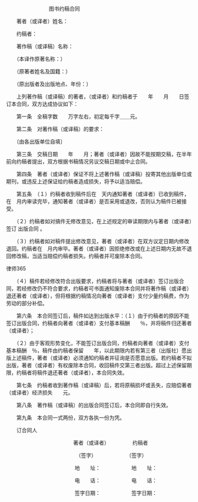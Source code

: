 
 　　　　　　　　 图书约稿合同 

　　著者（或译者）姓名： 

　　约稿者： 

　　著作稿（或译稿）名称： 

　　（本译作原著名称：） 

　　（原著者姓名及国籍：） 

　　（原出版者及出版地点、年份：） 



　　上列著作稿（或译稿）的著者，（或译者）和约稿者于　　年　　月　　日签订本合同，双方达成协议如下： 



　　第一条　全稿字数　　万字左右，初定每千字＿＿元。 



　　第二条　对著作稿（或译稿）的要求： 



　　〔由各出版单位自填〕 



　　第三条　交稿日期　　年　　月；著者（或译者）因故不能按期交稿，在半年前向约稿者提出，双方根据书稿情况另议交稿日期或中止合同。 



　　第四条　著者（或译者）保证不将上述著作稿（或译稿）投寄其他出版单位或期刊，或违反上述保证给约稿者造成损失，将予以适当赔偿。 



　　第五条　（１）约稿者收到稿件后在　天内通知著者（或译者）已收到稿件，在　月内审读完毕，通知著者（或译者）是否采用或退改，否则认为稿件已被接受。

 

　　（２）约稿者如对搞件无修改意见，在上述规定的审读期限内与著者（或译者）签订
出版合同
。 



　　（３）约稿者如对稿件提出修改意见，著者（或译者）在双方议定日期内修改退回。约稿者在　月内审毕。著者（或译者）因拒绝修改或在上述日期内无故不退回修改稿，当适当赔偿约稿者损失。约稿者并可废除本合同。 







 
律师365






　　（４）稿件若经修改符合出版要求，约稿者将与著者（或译者）签订出版合同，若经修改仍不符合要求，约稿者可书面通知废除本合同并将著作稿（或译者）退还著者（或译者），但将根据约稿情况向著者（或译者）支付少量约稿费，作为劳动的部分补偿。 







　　第六条　本合同签订后，稿件如达到出版水平：（１）由于约稿者的原因不能签订出版合同，约稿者向著者（或译者）支付基本稿酬　　％，并将稿件归还著者（或译者）； 







　　（２）由于客观形势变化，不能签订出版合同，约稿者向著者（或译者）支付基本稿酬　％，稿件由约稿者保留　　年，以此期限内若有第三者（出版社）愿出版上述稿件，著者（或译者）必须通知约稿者并征询是否愿意出版。若约稿者不拟出版，著者（或译者）有权废除本合同，收回稿件交第三者出版。超过上述保留期限，约稿者将稿件退还著者（或译者），本合同失效。 







　　第七条　约稿者收到著作稿（或译稿）后，若将原稿损坏或丢失，应赔偿著者（或译者）经济损失　　元。 







　　第八条　著作稿（或译稿）的出版合同签订后，本合同即自行失效。 







　　第九条　本合同一式两份，双方各执一份为凭。 







　　订合同人 



　　　　　　　　　　　　　著者（或译者）　　　　　约稿者 



　　　　　　　　　　　　　　（签字）　　　　　　 （签字） 



　　　　　　　　　　　　　 地　　址：　　　　　　地　　址： 



　　　　　　　　　　　　　 电　　话：　　　　　　电　　话： 



　　　　　　　　　　　　　 签字日期：　　　　　　签字日期： 


 

 
 
 
 
 
  


  
 

  


  


  
 
 
 
 

